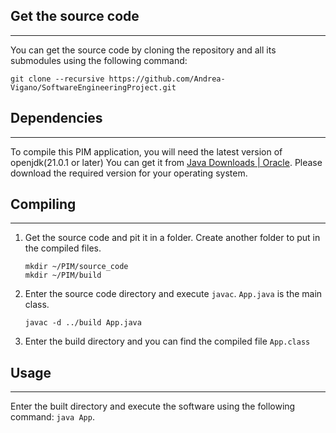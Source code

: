 ## Get the source code
____
You can get the source code by cloning the repository and all its submodules using the following command:<br>

    git clone --recursive https://github.com/Andrea-Vigano/SoftwareEngineeringProject.git

## Dependencies
____
To compile this PIM application, you will need the latest version of openjdk(21.0.1 or later)
You can get it from [Java Downloads | Oracle](https://www.oracle.com/java/technologies/downloads/).
Please download the required version for your operating system.

## Compiling
____
1. Get the source code and pit it in a folder. Create another folder to put in the compiled files.<br>
    ```
    mkdir ~/PIM/source_code
    mkdir ~/PIM/build
    ```
2. Enter the source code directory and execute `javac`. `App.java` is the main class.
    ```
    javac -d ../build App.java
    ```

3. Enter the build directory and you can find the compiled file `App.class`

## Usage
____
Enter the built directory and execute the software using the following command: `java App`.
